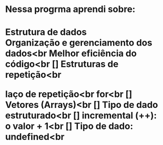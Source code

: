 <h1>Nessa progrma aprendi sobre:<h1>

Estrutura de dados<br>
Organização e gerenciamento dos dados<br
Melhor eficiência do código<br
[] Estruturas de repetição<br

laço de repetição<br
for<br
[] Vetores (Arrays)<br
[] Tipo de dado estruturado<br
[] incremental (++): o valor + 1<br
[] Tipo de dado: undefined<br
